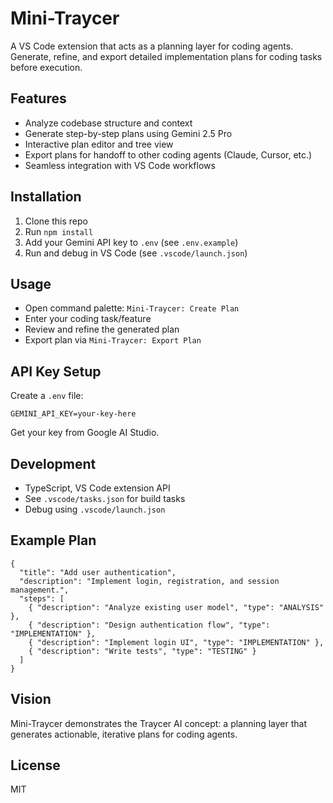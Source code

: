 # Mini-Traycer

A VS Code extension that acts as a planning layer for coding agents. Generate, refine, and export detailed implementation plans for coding tasks before execution.

## Features
- Analyze codebase structure and context
- Generate step-by-step plans using Gemini 2.5 Pro
- Interactive plan editor and tree view
- Export plans for handoff to other coding agents (Claude, Cursor, etc.)
- Seamless integration with VS Code workflows

## Installation
1. Clone this repo
2. Run `npm install`
3. Add your Gemini API key to `.env` (see `.env.example`)
4. Run and debug in VS Code (see `.vscode/launch.json`)

## Usage
- Open command palette: `Mini-Traycer: Create Plan`
- Enter your coding task/feature
- Review and refine the generated plan
- Export plan via `Mini-Traycer: Export Plan`

## API Key Setup
Create a `.env` file:
```
GEMINI_API_KEY=your-key-here
```
Get your key from Google AI Studio.

## Development
- TypeScript, VS Code extension API
- See `.vscode/tasks.json` for build tasks
- Debug using `.vscode/launch.json`

## Example Plan
```
{
  "title": "Add user authentication",
  "description": "Implement login, registration, and session management.",
  "steps": [
    { "description": "Analyze existing user model", "type": "ANALYSIS" },
    { "description": "Design authentication flow", "type": "IMPLEMENTATION" },
    { "description": "Implement login UI", "type": "IMPLEMENTATION" },
    { "description": "Write tests", "type": "TESTING" }
  ]
}
```

## Vision
Mini-Traycer demonstrates the Traycer AI concept: a planning layer that generates actionable, iterative plans for coding agents.

## License
MIT
